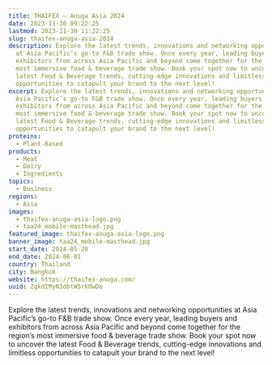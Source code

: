 ```yaml
---
title: THAIFEX – Anuga Asia 2024
date: 2023-11-30 09:22:25
lastmod: 2023-11-30 11:22:25
slug: thaifex-anuga-asia-2024
description: Explore the latest trends, innovations and networking opportunities
  at Asia Pacific’s go-to F&B trade show. Once every year, leading buyers and
  exhibitors from across Asia Pacific and beyond come together for the region’s
  most immersive food & beverage trade show. Book your spot now to uncover the
  latest Food & Beverage trends, cutting-edge innovations and limitless
  opportunities to catapult your brand to the next level!
excerpt: Explore the latest trends, innovations and networking opportunities at
  Asia Pacific’s go-to F&B trade show. Once every year, leading buyers and
  exhibitors from across Asia Pacific and beyond come together for the region’s
  most immersive food & beverage trade show. Book your spot now to uncover the
  latest Food & Beverage trends, cutting-edge innovations and limitless
  opportunities to catapult your brand to the next level!
proteins:
  - Plant-Based
products:
  - Meat
  - Dairy
  - Ingredients
topics:
  - Business
regions:
  - Asia
images:
  - thaifex-anuga-asia-logo.png
  - taa24_mobile-masthead.jpg
featured_image: thaifex-anuga-asia-logo.png
banner_image: taa24_mobile-masthead.jpg
start_date: 2024-05-28
end_date: 2024-06-01
country: Thailand
city: Bangkok
website: https://thaifex-anuga.com/
uuid: ZgkdIMyN3dbtW5rkOwDo
---
```

Explore the latest trends, innovations and networking opportunities at Asia Pacific’s go-to F&B trade show. Once every year, leading buyers and exhibitors from across Asia Pacific and beyond come together for the region’s most immersive food & beverage trade show. Book your spot now to uncover the latest Food & Beverage trends, cutting-edge innovations and limitless opportunities to catapult your brand to the next level!